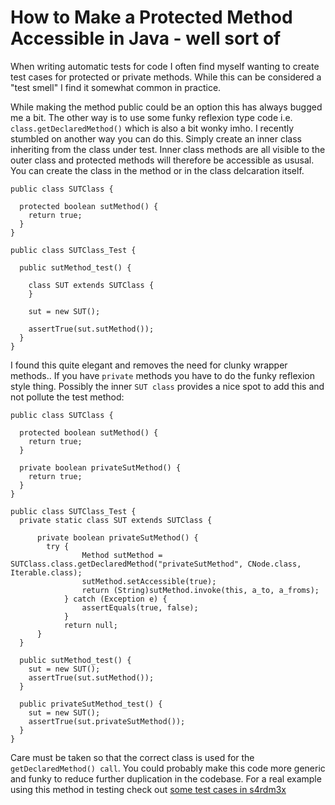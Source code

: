 # How to Make a Protected Method Accessible in Java - well sort of
When writing automatic tests for code I often find myself wanting to create test cases for protected or private methods. While this can be considered a "test smell" I find it somewhat common in practice.

While making the method public could be an option this has always bugged me a bit. The other way is to use some funky reflexion type code i.e. `class.getDeclaredMethod()` which is also a bit wonky imho. I recently stumbled on another way you can do this. Simply create an inner class inheriting from the class under test. Inner class methods are all visible to the outer class and protected methods will therefore be accessible as ususal. You can create the class in the method or in the class delcaration itself.

```
public class SUTClass {

  protected boolean sutMethod() {
    return true;
  }
}

public class SUTClass_Test {

  public sutMethod_test() {
  
    class SUT extends SUTClass {
    }
    
    sut = new SUT();
    
    assertTrue(sut.sutMethod());
  }
}
```

I found this quite elegant and removes the need for clunky wrapper methods.. If you have `private` methods you have to do the funky reflexion style thing. Possibly the inner `SUT class` provides a nice spot to add this and not pollute the test method:

```
public class SUTClass {

  protected boolean sutMethod() {
    return true;
  }
  
  private boolean privateSutMethod() {
    return true;
  }
}

public class SUTClass_Test {
  private static class SUT extends SUTClass {
    
      private boolean privateSutMethod() {
        try {
                Method sutMethod = SUTClass.class.getDeclaredMethod("privateSutMethod", CNode.class, Iterable.class);
                sutMethod.setAccessible(true);
                return (String)sutMethod.invoke(this, a_to, a_froms);
            } catch (Exception e) {
                assertEquals(true, false);
            }
            return null;
      }
  }

  public sutMethod_test() {
    sut = new SUT();  
    assertTrue(sut.sutMethod());
  }
  
  public privateSutMethod_test() {
    sut = new SUT();
    assertTrue(sut.privateSutMethod());
  }
}
```

Care must be taken so that the correct class is used for the `getDeclaredMethod() call`. You could probably make this code more generic and funky to reduce further duplication in the codebase.
For a real example using this method in testing check out [some test cases in s4rdm3x](https://github.com/tobias-dv-lnu/s4rdm3x/blob/NBWeights/src/test/java/se/lnu/siq/s4rdm3x/model/cmd/mapper/NBMapperTests.java)
